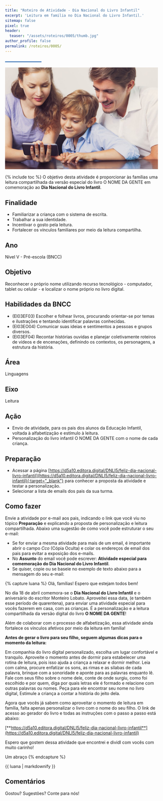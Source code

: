 ```yaml
---
title: "Roteiro de Atividade - Dia Nacional do Livro Infantil"
excerpt: 'Leitura em familia no Dia Nacional do Livro Infantil.'
sitemap: false
pixel: true
header: 
  teaser: "/assets/roteiros/0005/thumb.jpg" 
author_profile: false
permalink: /roteiros/0005/
---
```

![Linha separadora](/assets/images/line.jpg)

![Dia Nacional do Livro Infantil](/assets/roteiros/0005/thumb.jpg)

{% include toc %}
O objetivo desta atividade é proporcionar às famílias uma leitura compartilhada da versão especial do livro O NOME DA GENTE em comemoração ao **Dia Nacional do Livro Infantil**.  

## Finalidade
 * Familiarizar a criança com o sistema de escrita.
 * Trabalhar a sua identidade.
 * Incentivar o gosto pela leitura. 
 * Fortalecer os vínculos familiares por meio da leitura compartilha.

## Ano
Nível V - Pré-escola (BNCC) 

## Objetivo
Reconhecer o próprio nome utilizando recurso tecnológico - computador, tablet ou celular - e localizar o nome próprio no livro digital.

## Habilidades da BNCC
 * (EI03EF03) Escolher e folhear livros, procurando orientar-se por temas e ilustrações e tentando identificar palavras conhecidas.
 * (EI03EO04) Comunicar suas ideias e sentimentos a pessoas e grupos diversos. 
 * (EI03EF04) Recontar histórias ouvidas e planejar coletivamente roteiros de vídeos e de encenações, definindo os contextos, os personagens, a estrutura da história.

## Área
Linguagens

## Eixo
Leitura

## Ação
 * Envio de atividade, para os pais dos alunos da Educação Infantil, voltada à alfabetização e estímulo à leitura.
 * Personalização do livro infantil O NOME DA GENTE com o nome de cada criança.

## Preparação
 * Acessar a página [https://d5a10.editora.digital/DNLI5/feliz-dia-nacional-livro-infantil](https://d5a10.editora.digital/DNLI5/feliz-dia-nacional-livro-infantil){:target="_blank"} para conhecer a proposta da atividade e testar a personalização.
 * Selecionar a lista de emails dos pais da sua turma.

## Como fazer
Envie a atividade por e-mail aos pais, indicando o link que você viu no tópico **Preparação** e explicando a proposta de personalização e leitura compartilhada. Abaixo uma sugestão de como você pode estruturar o seu e-mail:
 * Se for enviar a mesma atividade para mais de um email, é importante abrir o campo *Cco* (Cópia Oculta) e colar os endereços de email dos pais para evitar a exposição dos e-mails.
 * No **Assunto** do email você pode escrever: **Atividade especial para comemoração do Dia Nacional do Livro Infantil**.  
 * Se quiser, copie ou se baseie no exemplo de texto abaixo para a mensagem do seu e-mail:

{% capture luana %} 
Olá, famílias! Espero que estejam todos bem!

No dia 18 de abril comemora-se o **Dia Nacional do Livro Infantil** e o aniversário do escritor Monteiro Lobato. Aproveitei essa data, (e também esse período de quarentena), para enviar uma atividade especial para vocês fazerem em casa, com as crianças. É a personalização e a leitura compartilhada da versão digital do livro **O NOME DA GENTE**! 

Além de colaborar com o processo de alfabetização, essa atividade ainda fortalece os vínculos afetivos por meio da leitura em família!

**Antes de gerar o livro para seu filho, seguem algumas dicas para o momento da leitura:**

Em companhia do livro digital personalizado, escolha um lugar confortável e tranquilo.
Aproveite o momento antes de dormir para estabelecer uma rotina de leitura, pois isso ajuda a criança a relaxar e dormir melhor.
Leia com calma, procure enfatizar os sons, as rimas e as sílabas de cada palavra, brinque com a sonoridade e aponte para as palavras enquanto lê.  
Fale com seus filho sobre o nome dele, conte de onde surgiu, como foi escolhido e por quem, diga por quais letras ele é formado e relacione com outras palavras ou nomes.
Peça para ele encontrar seu nome no livro digital, 
Estimule a criança a contar a história do jeito dela.

Agora que vocês já sabem como aproveitar o momento de leitura em família, falta apenas personalizar o livro com o nome do seu filho. O link de acesso ao gerador do livro e todas as instruções com o passo a passo está abaixo:

[**https://d5a10.editora.digital/DNLI5/feliz-dia-nacional-livro-infantil**](https://d5a10.editora.digital/DNLI5/feliz-dia-nacional-livro-infantil)

Espero que gostem dessa atividade que encontrei e dividI com vocês com muito carinho!

Um abraço
{% endcapture %}
<div class="dialogo"><div class="notice--success">{{ luana | markdownify }}</div></div>

## Comentários
Gostou? Sugestões? Conte para nós! 
<div id="fb-root"></div>
<script async defer crossorigin="anonymous" src="https://connect.facebook.net/pt_BR/sdk.js#xfbml=1&version=v5.0&appId=2385506498151963&autoLogAppEvents=1"></script>
<div class="fb-comments" data-href="https://criatividade.digital/roteiros/0005/" data-width="" data-numposts="10"></div>

<!-- RETIRADO PARA O TESTE DE COMENTARIOS
<script>
  fbq('track', 'ViewContent', {
    content_ids: '1',
    content_type: 'product',
    product_catalog_id: '541148726432127'
  });
</script>
-->